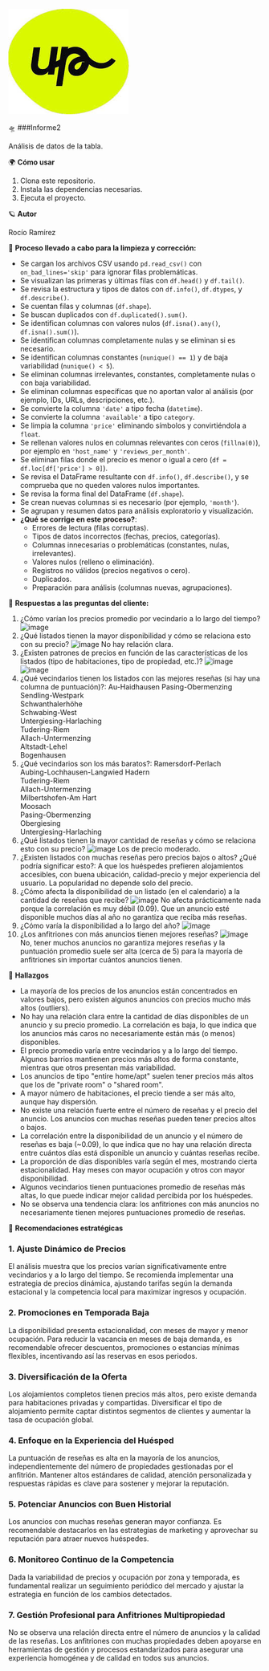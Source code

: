 ![](https://github.com/Roxy-5/Informe1/blob/main/images.jpg)

🛸 ###Informe2

Análisis de datos de la tabla.

🌍 **Cómo usar**

1. Clona este repositorio.
2. Instala las dependencias necesarias.
3. Ejecuta el proyecto.

🪐 **Autor**

Rocío Ramírez

🌌 **Proceso llevado a cabo para la limpieza y corrección:** 
- Se cargan los archivos CSV usando `pd.read_csv()` con `on_bad_lines='skip'` para ignorar filas problemáticas.
- Se visualizan las primeras y últimas filas con `df.head()` y `df.tail()`.
- Se revisa la estructura y tipos de datos con `df.info()`, `df.dtypes`, y `df.describe()`.
- Se cuentan filas y columnas (`df.shape`).
- Se buscan duplicados con `df.duplicated().sum()`.
- Se identifican columnas con valores nulos (`df.isna().any()`, `df.isna().sum()`).
- Se identifican columnas completamente nulas y se eliminan si es necesario.
- Se identifican columnas constantes (`nunique() == 1`) y de baja variabilidad (`nunique() < 5`).
- Se eliminan columnas irrelevantes, constantes, completamente nulas o con baja variabilidad.
- Se eliminan columnas específicas que no aportan valor al análisis (por ejemplo, IDs, URLs, descripciones, etc.).
- Se convierte la columna `'date'` a tipo fecha (`datetime`).
- Se convierte la columna `'available'` a tipo `category`.
- Se limpia la columna `'price'` eliminando símbolos y convirtiéndola a `float`.
- Se rellenan valores nulos en columnas relevantes con ceros (`fillna(0)`), por ejemplo en `'host_name'` y `'reviews_per_month'`.
- Se eliminan filas donde el precio es menor o igual a cero (`df = df.loc[df['price'] > 0]`).
- Se revisa el DataFrame resultante con `df.info()`, `df.describe()`, y se comprueba que no queden valores nulos importantes.
- Se revisa la forma final del DataFrame (`df.shape`).
- Se crean nuevas columnas si es necesario (por ejemplo, `'month'`).
- Se agrupan y resumen datos para análisis exploratorio y visualización.
- **¿Qué se corrige en este proceso?**:
  - Errores de lectura (filas corruptas).
  - Tipos de datos incorrectos (fechas, precios, categorías).
  - Columnas innecesarias o problemáticas (constantes, nulas, irrelevantes).
  - Valores nulos (relleno o eliminación).
  - Registros no válidos (precios negativos o cero).
  - Duplicados.
  - Preparación para análisis (columnas nuevas, agrupaciones).

🚀 **Respuestas a las preguntas del cliente:**

1. ¿Cómo varían los precios promedio por vecindario a lo largo del tiempo? ![image](https://github.com/user-attachments/assets/69dca9c4-4971-4e39-ae02-a140cadb03f9) 
2. ¿Qué listados tienen la mayor disponibilidad y cómo se relaciona esto con su precio? ![image](https://github.com/user-attachments/assets/01d22ac9-4bb8-4910-a522-c2157495e0c2) No hay relación clara.
3. ¿Existen patrones de precios en función de las características de los listados (tipo de habitaciones, tipo de propiedad, etc.)? ![image](https://github.com/user-attachments/assets/263e3ae0-60b5-4f12-ab50-e6c4f20594e4) ![image](https://github.com/user-attachments/assets/c8507327-0a00-4951-a172-48cf844efc6b)
4. ¿Qué vecindarios tienen los listados con las mejores reseñas (si hay una columna de puntuación)?:
Au-Haidhausen
Pasing-Obermenzing    
Sendling-Westpark         
Schwanthalerhöhe          
Schwabing-West             
Untergiesing-Harlaching   
Tudering-Riem              
Allach-Untermenzing       
Altstadt-Lehel            
Bogenhausen
5. ¿Qué vecindarios son los más baratos?:
Ramersdorf-Perlach            
Aubing-Lochhausen-Langwied 
Hadern                     
Tudering-Riem               
Allach-Untermenzing        
Milbertshofen-Am Hart       
Moosach                       
Pasing-Obermenzing           
Obergiesing                
Untergiesing-Harlaching 
6. ¿Qué listados tienen la mayor cantidad de reseñas y cómo se relaciona esto con su precio? ![image](https://github.com/user-attachments/assets/3c2d60bc-8acf-4fb8-af35-21f86785e477) Los de precio moderado.
7. ¿Existen listados con muchas reseñas pero precios bajos o altos? ¿Qué podría significar esto?: A que los huéspedes prefieren alojamientos accesibles, con buena ubicación, calidad-precio y mejor experiencia del usuario. La popularidad no depende solo del precio.
8. ¿Cómo afecta la disponibilidad de un listado (en el calendario) a la cantidad de reseñas que recibe? ![image](https://github.com/user-attachments/assets/bf260c6e-45b6-4d61-910e-d4b337bc24d2) No afecta prácticamente nada porque la correlación es muy débil (0.09). Que un anuncio esté disponible muchos días al año no garantiza que reciba más reseñas.
9. ¿Cómo varía la disponibilidad a lo largo del año? ![image](https://github.com/user-attachments/assets/cb346c8f-f286-417a-b82f-f4bf4a118c90)
10. ¿Los anfitriones con más anuncios tienen mejores reseñas? ![image](https://github.com/user-attachments/assets/a4c71678-b0da-4aa8-8d13-42a0ca01cfb7) No, tener muchos anuncios no garantiza mejores reseñas y la puntuación promedio suele ser alta (cerca de 5) para la mayoría de anfitriones sin importar cuántos anuncios tienen.

🌋 **Hallazgos**

- La mayoría de los precios de los anuncios están concentrados en valores bajos, pero existen algunos anuncios con precios mucho más altos (outliers).
- No hay una relación clara entre la cantidad de días disponibles de un anuncio y su precio promedio. La correlación es baja, lo que indica que los anuncios más caros no necesariamente están más (o menos) disponibles.
- El precio promedio varía entre vecindarios y a lo largo del tiempo. Algunos barrios mantienen precios más altos de forma constante, mientras que otros presentan más variabilidad.
- Los anuncios de tipo "entire home/apt" suelen tener precios más altos que los de "private room" o "shared room".
- A mayor número de habitaciones, el precio tiende a ser más alto, aunque hay dispersión.
- No existe una relación fuerte entre el número de reseñas y el precio del anuncio. Los anuncios con muchas reseñas pueden tener precios altos o bajos.
- La correlación entre la disponibilidad de un anuncio y el número de reseñas es baja (~0.09), lo que indica que no hay una relación directa entre cuántos días está disponible un anuncio y cuántas reseñas recibe.
- La proporción de días disponibles varía según el mes, mostrando cierta estacionalidad. Hay meses con mayor ocupación y otros con mayor disponibilidad.
- Algunos vecindarios tienen puntuaciones promedio de reseñas más altas, lo que puede indicar mejor calidad percibida por los huéspedes.
- No se observa una tendencia clara: los anfitriones con más anuncios no necesariamente tienen mejores puntuaciones promedio de reseñas.

🧭 **Recomendaciones estratégicas**

### 1. Ajuste Dinámico de Precios
El análisis muestra que los precios varían significativamente entre vecindarios y a lo largo del tiempo. Se recomienda implementar una estrategia de precios dinámica, ajustando tarifas según la demanda estacional y la competencia local para maximizar ingresos y ocupación.

### 2. Promociones en Temporada Baja
La disponibilidad presenta estacionalidad, con meses de mayor y menor ocupación. Para reducir la vacancia en meses de baja demanda, es recomendable ofrecer descuentos, promociones o estancias mínimas flexibles, incentivando así las reservas en esos periodos.

### 3. Diversificación de la Oferta
Los alojamientos completos tienen precios más altos, pero existe demanda para habitaciones privadas y compartidas. Diversificar el tipo de alojamiento permite captar distintos segmentos de clientes y aumentar la tasa de ocupación global.

### 4. Enfoque en la Experiencia del Huésped
La puntuación de reseñas es alta en la mayoría de los anuncios, independientemente del número de propiedades gestionadas por el anfitrión. Mantener altos estándares de calidad, atención personalizada y respuestas rápidas es clave para sostener y mejorar la reputación.

### 5. Potenciar Anuncios con Buen Historial
Los anuncios con muchas reseñas generan mayor confianza. Es recomendable destacarlos en las estrategias de marketing y aprovechar su reputación para atraer nuevos huéspedes.

### 6. Monitoreo Continuo de la Competencia
Dada la variabilidad de precios y ocupación por zona y temporada, es fundamental realizar un seguimiento periódico del mercado y ajustar la estrategia en función de los cambios detectados.

### 7. Gestión Profesional para Anfitriones Multipropiedad
No se observa una relación directa entre el número de anuncios y la calidad de las reseñas. Los anfitriones con muchas propiedades deben apoyarse en herramientas de gestión y procesos estandarizados para asegurar una experiencia homogénea y de calidad en todos sus anuncios.





